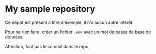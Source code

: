 # My sample repository

Ce dépôt est présent à titre d'exemple, il n'a aucun autre intérêt.

Pour ne rien faire, créer un fichier `.env` avec un mot de passe de base de données.

Attention, faut pas le commit dans le repo.

